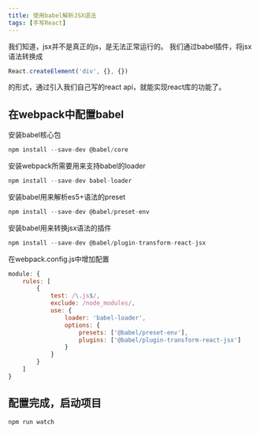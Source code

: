 ```yaml
---
title: 使用babel解析JSX语法
tags: [手写React]
---
```


我们知道，jsx并不是真正的js，是无法正常运行的。
我们通过babel插件，将jsx语法转换成
```js
React.createElement('div', {}, {})
```
的形式，通过引入我们自己写的react api，就能实现react库的功能了。

## 在webpack中配置babel
安装babel核心包
```js
npm install --save-dev @babel/core
```

安装webpack所需要用来支持babel的loader
```js
npm install --save-dev babel-loader
```

安装babel用来解析es5+语法的preset
```js
npm install --save-dev @babel/preset-env
```

安装babel用来转换jsx语法的插件
```js
npm install --save-dev @babel/plugin-transform-react-jsx
```

在webpack.config.js中增加配置
```js
module: {
    rules: [
        {
            test: /\.js$/,
            exclude: /node_modules/,
            use: {
                loader: 'babel-loader',
                options: {
                    presets: ['@babel/preset-env'],
                    plugins: ['@babel/plugin-transform-react-jsx']
                }
            }
        }
    ]
}
```


## 配置完成，启动项目
```js
npm run watch
```